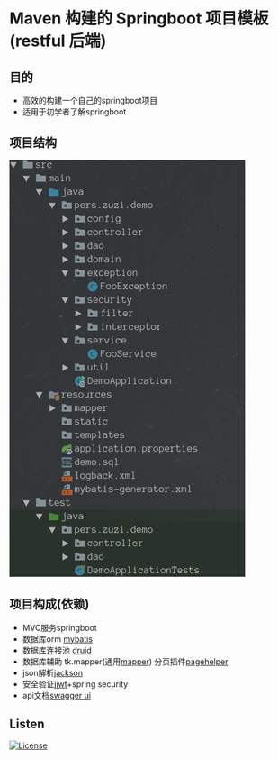 # Maven 构建的 Springboot 项目模板(restful 后端)

## 目的
- 高效的构建一个自己的springboot项目
- 适用于初学者了解springboot

## 项目结构
![](img/项目结构.png)

## 项目构成(依赖)

- MVC服务springboot
- 数据库orm [mybatis](http://www.mybatis.org/mybatis-3/zh/index.html)
- 数据库连接池 [druid](https://github.com/alibaba/druid/wiki)
- 数据库辅助 tk.mapper(通用[mapper](https://github.com/abel533/Mapper/wiki)) 分页插件[pagehelper](https://github.com/pagehelper/Mybatis-PageHelper/blob/master/wikis/zh/HowToUse.md)
- json解析[jackson](https://github.com/FasterXML/jackson-docs)
- 安全验证[jjwt](https://github.com/jwtk/jjwt/blob/master/README.md)+spring security
- api文档[swagger ui](http://springfox.github.io/springfox/docs/current/#springfox-swagger-ui)

## Listen
[![License](https://img.shields.io/github/license/mashape/apistatus.svg)](https://opensource.org/licenses/MIT)